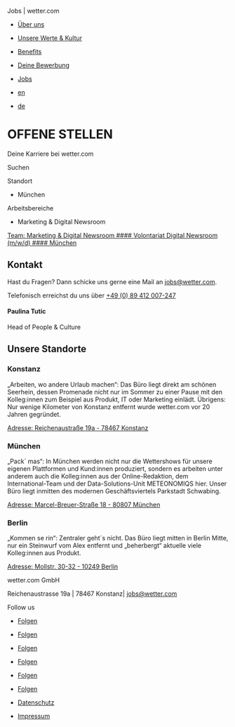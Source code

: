 Jobs | wetter.com

[](https://karriere.wetter.com/)

* [Über uns](https://karriere.wetter.com/#about)
* [Unsere Werte & Kultur](https://karriere.wetter.com/#culturescroll)
* [Benefits](https://karriere.wetter.com/#benefitsscroll)
* [Deine Bewerbung](https://karriere.wetter.com/#applicationscroll)
* [Jobs](https://karriere.wetter.com/jobs)

* [en](https://karriere.wetter.com/en/jobs)
* [de](https://karriere.wetter.com/jobs)

OFFENE STELLEN
==========

Deine Karriere bei wetter.com

[](https://karriere.wetter.com/jobs#)

Suchen

Standort

* München

Arbeitsbereiche

* Marketing & Digital Newsroom

[Team: Marketing & Digital Newsroom #### Volontariat Digital Newsroom (m/w/d) #### München](https://karriere.wetter.com/single-job?job-id=14497)

Kontakt
----------

Hast du Fragen? Dann schicke uns gerne eine Mail an [jobs@wetter.com](mailto:jobs@wetter.com).

Telefonisch erreichst du uns über [+49 (0) 89 412 007-247](tel:+49089412007247)

#### Paulina Tutic ####

Head of People & Culture

Unsere Standorte
----------

### Konstanz ###

„Arbeiten, wo andere Urlaub machen“: Das Büro liegt direkt am schönen Seerhein, dessen Promenade nicht nur im Sommer zu einer Pause mit den Kolleg:innen zum Beispiel aus Produkt, IT oder Marketing einlädt. Übrigens: Nur wenige Kilometer von Konstanz entfernt wurde wetter.com vor 20 Jahren gegründet.

[Adresse: Reichenaustraße 19a - 78467 Konstanz](https://goo.gl/maps/RvJYFWwzbZPdZP416)

### München ###

„Pack´ mas“: In München werden nicht nur die Wettershows für unsere eigenen Plattformen und Kund:innen produziert, sondern es arbeiten unter anderem auch die Kolleg:innen aus der Online-Redaktion, dem International-Team und der Data-Solutions-Unit METEONOMIQS hier. Unser Büro liegt inmitten des modernen Geschäftsviertels Parkstadt Schwabing.

[Adresse: Marcel-Breuer-Straße 18 - 80807 München](https://goo.gl/maps/stk36fbKhinjchE28)

### Berlin ###

„Kommen se rin“: Zentraler geht´s nicht. Das Büro liegt mitten in Berlin Mitte, nur ein Steinwurf vom Alex entfernt und „beherbergt“ aktuelle viele Kolleg:innen aus Produkt.

[Adresse: Mollstr. 30-32 - 10249 Berlin](https://goo.gl/maps/8eaHAZeeGFs5W6ENA)

[](https://karriere.wetter.com/)

wetter.com GmbH

Reichenaustrasse 19a | 78467 Konstanz| jobs@wetter.com

Follow us

* [Folgen](https://www.instagram.com/wettercom)
* [Folgen](https://www.facebook.com/wettercom)
* [Folgen](https://twitter.com/wettercom)
* [Folgen](https://www.tiktok.com/@wettercom)
* [Folgen](https://www.linkedin.com/company/wettercom/)
* [Folgen](https://www.xing.com/pages/wetter-comgmbh-einunternehmenderprosiebensat-1mediase)

* [Datenschutz](https://karriere.wetter.com/datenschutz-adsb)
* [Impressum](https://karriere.wetter.com/impressum)
